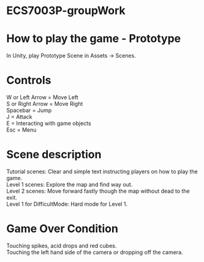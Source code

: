 # ECS7003P-groupWork

# How to play the game - Prototype
In Unity, play Prototype Scene in Assets -> Scenes.

# Controls
W or Left Arrow     = Move Left \
S or Right Arrow    = Move Right \
Spacebar            = Jump \
J                   = Attack \
E                   = Interacting with game objects \
Esc                 = Menu 

# Scene description
Tutorial scenes: Clear and simple text instructing players on how to play the game. \
Level 1 scenes: Explore the map and find way out. \
Level 2 scenes: Move forward fastly though the map without dead to the exit. \
Level 1 for DifficultMode: Hard mode for Level 1. 


# Game Over Condition
Touching spikes, acid drops and red cubes. \
Touching the left hand side of the camera or dropping off the camera.
